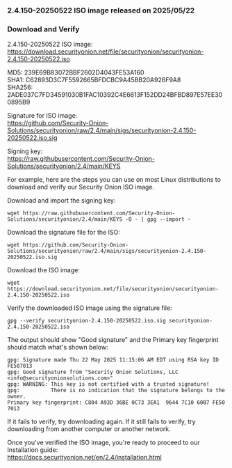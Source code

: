 ### 2.4.150-20250522 ISO image released on 2025/05/22


### Download and Verify

2.4.150-20250522 ISO image:  
https://download.securityonion.net/file/securityonion/securityonion-2.4.150-20250522.iso
 
MD5: 239E69B83072BBF2602D4043FE53A160  
SHA1: C62893D3C7F5592665BFDCBC9A45BB20A926F9A8  
SHA256: 2ADE037C7FD34591030B1FAC10392C4E6613F152DD24BFBD897E57EE300895B9  

Signature for ISO image:  
https://github.com/Security-Onion-Solutions/securityonion/raw/2.4/main/sigs/securityonion-2.4.150-20250522.iso.sig

Signing key:  
https://raw.githubusercontent.com/Security-Onion-Solutions/securityonion/2.4/main/KEYS  

For example, here are the steps you can use on most Linux distributions to download and verify our Security Onion ISO image.

Download and import the signing key:  
```
wget https://raw.githubusercontent.com/Security-Onion-Solutions/securityonion/2.4/main/KEYS -O - | gpg --import -  
```

Download the signature file for the ISO:  
```
wget https://github.com/Security-Onion-Solutions/securityonion/raw/2.4/main/sigs/securityonion-2.4.150-20250522.iso.sig
```

Download the ISO image:  
```
wget https://download.securityonion.net/file/securityonion/securityonion-2.4.150-20250522.iso
```

Verify the downloaded ISO image using the signature file:  
```
gpg --verify securityonion-2.4.150-20250522.iso.sig securityonion-2.4.150-20250522.iso
```

The output should show "Good signature" and the Primary key fingerprint should match what's shown below:
```
gpg: Signature made Thu 22 May 2025 11:15:06 AM EDT using RSA key ID FE507013
gpg: Good signature from "Security Onion Solutions, LLC <info@securityonionsolutions.com>"
gpg: WARNING: This key is not certified with a trusted signature!
gpg:          There is no indication that the signature belongs to the owner.
Primary key fingerprint: C804 A93D 36BE 0C73 3EA1  9644 7C10 60B7 FE50 7013
```

If it fails to verify, try downloading again. If it still fails to verify, try downloading from another computer or another network.

Once you've verified the ISO image, you're ready to proceed to our Installation guide:  
https://docs.securityonion.net/en/2.4/installation.html
